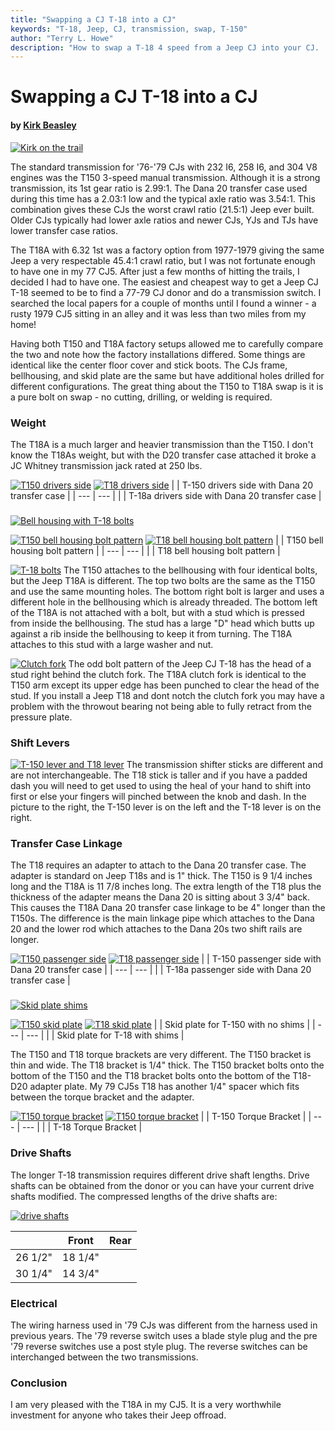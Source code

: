```yaml
---
title: "Swapping a CJ T-18 into a CJ"
keywords: "T-18, Jeep, CJ, transmission, swap, T-150"
author: "Terry L. Howe"
description: "How to swap a T-18 4 speed from a Jeep CJ into your CJ.  The swap is easy for T-150 3 speed equipped CJs."
---
```


# Swapping a CJ T-18 into a CJ

#### by [Kirk Beasley](mailto:Kirk.Beasley@trw.com)

[![Kirk on the trail](/convtrans/cjt18/kjb_.jpg)](/convtrans/cjt18/kjb.jpg)

The standard transmission for '76-'79 CJs with 232 I6, 258 I6, and
304 V8 engines was the T150 3-speed manual transmission.  Although
it is a strong transmission, its 1st gear ratio is 2.99:1.  The
Dana 20 transfer case used during this time has a 2.03:1 low and
the typical axle ratio was 3.54:1.  This combination gives these
CJs the worst crawl ratio (21.5:1) Jeep ever built.  Older CJs
typically had lower axle ratios and newer CJs, YJs and TJs
have lower transfer case ratios.

The T18A with 6.32 1st was a factory option from 1977-1979
giving the same Jeep a very respectable 45.4:1 crawl ratio, but I was
not fortunate enough to have one in my 77 CJ5.  After just a few
months of hitting the trails, I decided I had to have one.
The easiest and cheapest way to get a Jeep CJ T-18 seemed
to be to find a 77-79 CJ donor and do a transmission switch.
I searched the local papers for a couple of months until
I found a winner - a rusty 1979 CJ5 sitting in an alley and it
was less than two miles from my home!

Having both T150 and T18A factory setups allowed me to carefully
compare the two and note how the factory installations differed.
Some things are identical like the center floor cover and stick
boots. The CJs frame, bellhousing, and skid plate are the same
but have additional holes drilled for different configurations.
The great thing about the T150 to T18A swap is it is a pure bolt
on swap - no cutting, drilling, or welding is required.

### Weight

The T18A is a much larger and heavier transmission than the T150. I
don't know the T18As weight, but with the D20 transfer case attached
it broke a JC Whitney transmission jack rated at 250 lbs.

[![T150 drivers side](/convtrans/cjt18/t150-1.jpg)](/convtrans/cjt18/t150-1.jpg)
[![T18 drivers side](/convtrans/cjt18/t18a-1.jpg)](/convtrans/cjt18/t18a-1.jpg)
|  | T-150 drivers side with Dana 20 transfer case |
| --- | --- |
|  | T-18a drivers side with Dana 20 transfer case |

### 

[![Bell housing with T-18 bolts](/convtrans/cjt18/bell_.jpg)](/convtrans/cjt18/bell.jpg)

[![T150 bell housing bolt pattern](/convtrans/cjt18/t150-3.jpg)](/convtrans/cjt18/t150-3.jpg)
[![T18 bell housing bolt pattern](/convtrans/cjt18/t18a-3.jpg)](/convtrans/cjt18/t18a-3.jpg)
|  | T150 bell housing bolt pattern |
| --- | --- |
|  | T18 bell housing bolt pattern |

[![T-18 bolts](/convtrans/cjt18/nuts_.jpg)](/convtrans/cjt18/nuts.jpg)
The T150 attaches to the bellhousing with four identical bolts, but
the Jeep T18A is different. The top two bolts are the same as the T150
and use the same mounting holes. The bottom right bolt is larger and
uses a different hole in the bellhousing which is already threaded.
The bottom left of the T18A is not attached with a bolt, but with
a stud which is pressed from inside the bellhousing. The stud has
a large "D" head which butts up against a rib inside the bellhousing
to keep it from turning. The T18A attaches to this stud with a large
washer and nut.

[![Clutch fork](/convtrans/cjt18/throw-2_.jpg)](/convtrans/cjt18/throw-2.jpg)
The odd bolt pattern of the Jeep CJ T-18 has the head of a stud
right behind the clutch fork.  The T18A clutch fork is identical
to the T150 arm except its upper edge has been punched to clear the
head of the stud.  If you install a Jeep T18 and dont notch the clutch
fork you may have a problem with the throwout bearing not being
able to fully retract from the pressure plate.

### Shift Levers

[![T-150 lever and T18 lever](/convtrans/cjt18/sticks_.jpg)](/convtrans/cjt18/sticks.jpg)
The transmission shifter sticks are different and are not
interchangeable. The T18 stick is taller and if you have a padded dash
you will need to get used to using the heal of your hand to shift into
first or else your fingers will pinched between the knob and dash.
In the picture to the right, the T-150 lever is on the left and the
T-18 lever is on the right.

### Transfer Case Linkage

The T18 requires an adapter to attach to the Dana 20 transfer case. The
adapter is standard on Jeep T18s and is 1" thick. The T150 is 9 1/4
inches long and the T18A is 11 7/8 inches long. The extra length of
the T18 plus the thickness of the adapter means the Dana 20 is sitting
about 3 3/4" back.  This causes the T18A Dana 20 transfer case linkage
to be 4" longer than the T150s. The difference is the main linkage pipe
which attaches to the Dana 20 and the lower rod which attaches to the
Dana 20s two shift rails are longer.

[![T150 passenger side](/convtrans/cjt18/t150-2.jpg)](/convtrans/cjt18/t150-2.jpg)
[![T18 passenger side](/convtrans/cjt18/t18a-2.jpg)](/convtrans/cjt18/t18a-2.jpg)
|  | T-150 passenger side with Dana 20 transfer case |
| --- | --- |
|  | T-18a passenger side with Dana 20 transfer case |

### 

[![Skid plate shims](/convtrans/cjt18/shims_.jpg)](/convtrans/cjt18/shims.jpg)

[![T150 skid plate](/convtrans/cjt18/cj5-t150_.jpg)](/convtrans/cjt18/cj5-t150.jpg)
[![T18 skid plate](/convtrans/cjt18/cj5-t18_.jpg)](/convtrans/cjt18/cj5-t18.jpg)
|  | Skid plate for T-150 with no shims |
| --- | --- |
|  | Skid plate for T-18 with shims |

The T150 and T18 torque brackets are very different. The T150 bracket
is thin and wide. The T18 bracket is 1/4" thick. The T150 bracket bolts
onto the bottom of the T150 and the T18 bracket bolts onto the bottom
of the T18-D20 adapter plate. My 79 CJ5s T18 has another 1/4" spacer
which fits between the torque bracket and the adapter.

[![T150 torque bracket](/convtrans/cjt18/t150-t_1_.jpg)](/convtrans/cjt18/t150-t_1.jpg)
[![T150 torque bracket](/convtrans/cjt18/t18-to_1_.jpg)](/convtrans/cjt18/t18-to_1.jpg)
|  | T-150 Torque Bracket |
| --- | --- |
|  | T-18 Torque Bracket |

### Drive Shafts

The longer T-18 transmission requires different drive shaft
lengths.  Drive shafts can be obtained from the donor or
you can have your current drive shafts modified.  The
compressed lengths of the drive shafts are:

[![drive shafts](/convtrans/cjt18/shafts_.jpg)](/convtrans/cjt18/shafts.jpg)

|  | Front | Rear |
| --- | --- | --- |
| 26 1/2" | 18 1/4" |
| 30 1/4" | 14 3/4" |

### Electrical

The wiring harness used in '79 CJs was different from the harness
used in previous years.  The '79 reverse switch uses a blade style
plug and the pre '79 reverse switches use a post style plug.  The
reverse switches can be interchanged between the two transmissions.

### Conclusion

I am very pleased with the T18A in my CJ5.  It is a very worthwhile
investment for anyone who takes their Jeep offroad.